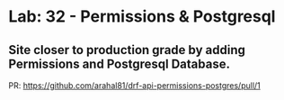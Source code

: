# Lab: 32 - Permissions & Postgresql

## Site closer to production grade by adding Permissions and Postgresql Database.

PR: https://github.com/arahal81/drf-api-permissions-postgres/pull/1
